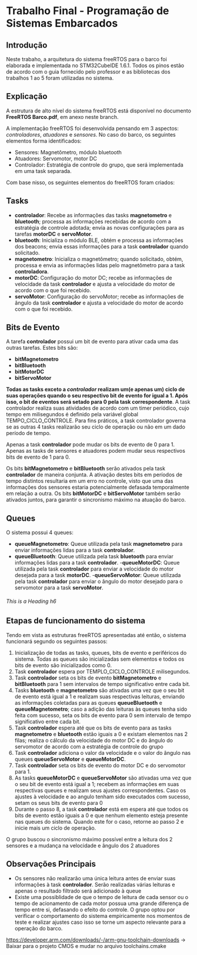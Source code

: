 # Trabalho Final - Programação de Sistemas Embarcados

## Introdução

Neste trabaho, a arquitetura do sistema freeRTOS para o barco foi elaborada e implementada no STM32CubeIDE 1.6.1. Todos os pinos estão de acordo com o guia fornecido pelo professor e as bibliotecas dos trabalhos 1 ao 5 foram utilizadas no sistema.

## Explicação

A estrutura de alto nível do sistema freeRTOS está disponível no documento **FreeRTOS Barco.pdf**, em anexo neste branch.

A implementação freeRTOS foi desenvolvida pensando em 3 aspectos: *controladores*, *atuadores* e *sensores*. No caso do barco, os seguintes elementos forma identificados:

- Sensores: Magnetômetro, módulo bluetooth
- Atuadores: Servomotor, motor DC
- Controlador: Estratégia de controle do grupo, que será implementada em uma task separada.

Com base nisso, os seguintes elementos do freeRTOS foram criados:

## Tasks

- **controlador**: Recebe as informações das tasks **magnetometro** e **bluetooth**; processa as informações recebidas de acordo com a estratégia de controle adotada; envia as novas configurações para as tarefas **motorDC** e **servoMotor**.
- **bluetooth**: Inicializa o módulo BLE, obtém e processa as informações dos beacons; envia essas informações para a task **controlador** quando solicitado.
- **magnetometro**: Inicializa o magnetômetro; quando solicitado, obtém, processa e envia as informações lidas pelo magnetômetro para a task **controladora**.
- **motorDC**: Configuração do motor DC; recebe as informações de velocidade da task **controlador** e ajusta a velocidade do motor de acordo com o que foi recebido.
- **servoMotor**: Configuração do servoMotor; recebe as informações de ângulo da task **controlador** e ajusta a velocidade do motor de acordo com o que foi recebido. 

## Bits de Evento

A tarefa **controlador** possui um bit de evento para ativar cada uma das outras tarefas. Estes bits são:

- **bitMagnetometro**
- **bitBluetooth**
- **bitMotorDC**
- **bitServoMotor**

**Todas as tasks exceto a *controlador* realizam um(e apenas um) ciclo de suas operações quando o seu respectivo bit de evento for igual a 1. Após isso, o bit de eventos será setado para 0 pela task correspondente**. A task controlador realiza suas atividades de acordo com um timer periódico, cujo tempo em milisegundos é definido pela variável global TEMPO_CICLO_CONTROLE. Para fins práticos, a task controlador governa se as outras 4 tasks realizarão seu ciclo de operação ou não em um dado período de tempo.

Apenas a task **controlador** pode mudar os bits de evento de 0 para 1. Apenas as tasks de sensores e atuadores podem mudar seus respectivos bits de evento de 1 para 0.

Os bits **bitMagnetometro** e **bitBluetooth** serão ativados pela task **controlador** de maneira conjunta. A ativação destes bits em períodos de tempo distintos resultaria em um erro no controle, visto que uma das informações dos sensores estaria potencialmente defasada temporalmente em relação a outra. Os bits **bitMotorDC** e **bitServoMotor** também serão ativados juntos, para garantir o sincronismo máximo na atuação do barco.

## Queues

O sistema possui 4 queues:

- **queueMagnetometro**: Queue utilizada pela task **magnetometro** para enviar informações lidas para a task **controlador**.
- **queueBluetooth**: Queue utilizada pela task **bluetooth** para enviar informações lidas para a task **controlador**.
-**queueMotorDC**: Queue utilizada pela task **controlador** para enviar a velocidade do motor desejada para a task **motorDC**.
-**queueServoMotor**: Queue utilizada pela task **controlador** para enviar o ângulo do motor desejado para o servomotor para a task **servoMotor**.
###### This is a Heading h6

## Etapas de funcionamento do sistema

Tendo em vista as estruturas freeRTOS apresentadas até então, o sistema funcionará segundo os seguintes passos:

1. Inicialização de todas as tasks, queues, bits de evento e periféricos do sistema. Todas as queues são inicializadas sem elementos e todos os bits de evento são inicializados como 0.
2. Task **controlador** espera por TEMPLO_CICLO_CONTROLE milisegundos. 
3. Task **controlador** seta os bits de evento **bitMagnetometro** e **bitBluetooth** para 1 sem intervalos de tempo significativo entre cada bit.
4. Tasks **bluetooth** e **magnetometro** são ativadas uma vez que o seu bit de evento está igual a 1 e realizam suas respectivas leituras, enviando as informações coletadas para as queues **queueBluetooth** e **queueMagnetometro**; caso a adição das leituras às queues tenha sido feita com sucesso, seta os bits de evento para 0 sem intervalo de tempo significativo entre cada bit.
5. Task **controlador** espera até que os bits de evento para as tasks **magnetometro** e **bluetooth** estão iguais a 0 e existam elementos nas 2 filas; realiza o cálculo da velocidade do motor DC e do ângulo do servomotor de acordo com a estratégia de controle do grupo
6. Task **controlador** adiciona o valor da velocidade e o valor do ângulo nas queues **queueServoMotor** e **queueMotorDC**.
7. Task **controlador** seta os bits de evento do motor DC e do servomotor para 1.
8. As tasks **queueMotorDC** e **queueServoMotor** são ativadas uma vez que o seu bit de evento está igual a 1; recebem as informações em suas respectivas queues e realizam seus ajustes correspondentes. Caso os ajustes à velocidade e ao angulo tenham sido executados com sucesso, setam os seus bits de evento para 0
9. Durante o passo 8, a task **controlador** está em espera até que todos os bits de evento estão iguais a 0 e que nenhum elemento esteja presente nas queues do sistema. Quando este for o caso, retorne ao passo 2 e inicie mais um ciclo de operação.

O grupo buscou o sincronismo máximo possível entre a leitura dos 2 sensores e a mudança na velocidade e ângulo dos 2 atuadores


## Observações Principais

- Os sensores não realizarão uma única leitura antes de enviar suas informações à task **controlador**. Serão realizadas várias leituras e apenas o resultado filtrado será adicionado à queue
- Existe uma possiblidade de que o tempo de leitura de cada sensor ou o tempo de acionamento de cada motor possua uma grande diferença de tempo entre si, defasando o efeito do controle. O grupo optou por verificar o comportamento do sistema empiricamente nos momentos de teste e realizar ajustes caso isso se torne um aspecto relevante para a operação do barco.



https://developer.arm.com/downloads/-/arm-gnu-toolchain-downloads -> Baixar para o projeto CMOS e mudar no arquivo toolchains.cmake